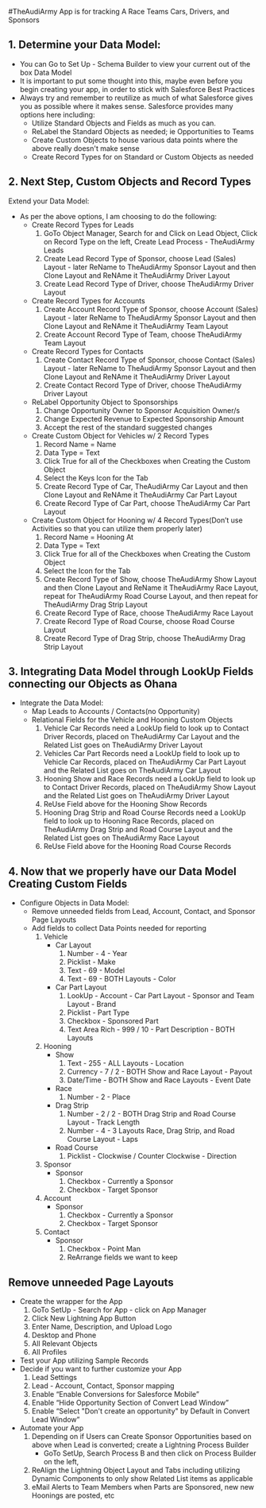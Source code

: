 #TheAudiArmy App is for tracking A Race Teams Cars, Drivers, and Sponsors

## 1. Determine your Data Model:

- You can Go to Set Up - Schema Builder to view your current out of the box Data Model
- It is important to put some thought into this, maybe even before you begin creating your app, in order to stick with Salesforce Best Practices
- Always try and remember to reutilize as much of what Salesforce gives you as possible where it makes sense. Salesforce provides many options here including:
  - Utilize Standard Objects and Fields as much as you can.
  - ReLabel the Standard Objects as needed; ie Opportunities to Teams
  - Create Custom Objects to house various data points where the above really doesn't make sense
  - Create Record Types for on Standard or Custom Objects as needed

## 2. Next Step, Custom Objects and Record Types

Extend your Data Model:

- As per the above options, I am choosing to do the following:
  - Create Record Types for Leads
    1. GoTo Object Manager, Search for and Click on Lead Object, Click on Record Type on the left, Create Lead Process - TheAudiArmy Leads
    2. Create Lead Record Type of Sponsor, choose Lead (Sales) Layout - later ReName to TheAudiArmy Sponsor Layout and then Clone Layout and ReNAme it TheAudiArmy Driver Layout
    3. Create Lead Record Type of Driver, choose TheAudiArmy Driver Layout
  - Create Record Types for Accounts
    1. Create Account Record Type of Sponsor, choose Account (Sales) Layout - later ReName to TheAudiArmy Sponsor Layout and then Clone Layout and ReNAme it TheAudiArmy Team Layout
    2. Create Account Record Type of Team, choose TheAudiArmy Team Layout
  - Create Record Types for Contacts
    1. Create Contact Record Type of Sponsor, choose Contact (Sales) Layout - later ReName to TheAudiArmy Sponsor Layout and then Clone Layout and ReNAme it TheAudiArmy Driver Layout
    2. Create Contact Record Type of Driver, choose TheAudiArmy Driver Layout
  - ReLabel Opportunity Object to Sponsorships
    1. Change Opportunity Owner to Sponsor Acquisition Owner/s
    2. Change Expected Revenue to Expected Sponsorship Amount
    3. Accept the rest of the standard suggested changes
  - Create Custom Object for Vehicles w/ 2 Record Types
    1. Record Name = Name
    2. Data Type = Text
    3. Click True for all of the Checkboxes when Creating the Custom Object
    4. Select the Keys Icon for the Tab
    5. Create Record Type of Car, TheAudiArmy Car Layout and then Clone Layout and ReNAme it TheAudiArmy Car Part Layout
    6. Create Record Type of Car Part, choose TheAudiArmy Car Part Layout
  - Create Custom Object for Hooning w/ 4 Record Types(Don’t use Activities so that you can utilize them properly later)
    1. Record Name = Hooning At
    2. Data Type = Text
    3. Click True for all of the Checkboxes when Creating the Custom Object
    4. Select the Icon for the Tab
    5. Create Record Type of Show, choose TheAudiArmy Show Layout and then Clone Layout and ReName it TheAudiArmy Race Layout, repeat for TheAudiArmy Road Course Layout, and then repeat for TheAudiArmy Drag Strip Layout
    6. Create Record Type of Race, choose TheAudiArmy Race Layout
    7. Create Record Type of Road Course, choose Road Course Layout
    8. Create Record Type of Drag Strip, choose TheAudiArmy Drag Strip Layout

## 3. Integrating Data Model through LookUp Fields connecting our Objects as Ohana

- Integrate the Data Model:
  - Map Leads to Accounts / Contacts(no Opportunity)
  - Relational Fields for the Vehicle and Hooning Custom Objects
    1. Vehicle Car Records need a LookUp field to look up to Contact Driver Records, placed on TheAudiArmy Car Layout and the Related List goes on TheAudiArmy Driver Layout
    2. Vehicles Car Part Records need a LookUp field to look up to Vehicle Car Records, placed on TheAudiArmy Car Part Layout and the Related List goes on TheAudiArmy Car Layout
    3. Hooning Show and Race Records need a LookUp field to look up to Contact Driver Records, placed on TheAudiArmy Show Layout and the Related List goes on TheAudiArmy Driver Layout
    4. ReUse Field above for the Hooning Show Records
    5. Hooning Drag Strip and Road Course Records need a LookUp field to look up to Hooning Race Records, placed on TheAudiArmy Drag Strip and Road Course Layout and the Related List goes on TheAudiArmy Race Layout
    6. ReUse Field above for the Hooning Road Course Records

## 4. Now that we properly have our Data Model Creating Custom Fields

- Configure Objects in Data Model:
  - Remove unneeded fields from Lead, Account, Contact, and Sponsor Page Layouts
  - Add fields to collect Data Points needed for reporting
    1. Vehicle
       - Car Layout
         1. Number - 4 - Year
         2. Picklist - Make
         3. Text - 69 - Model
         4. Text - 69 - BOTH Layouts - Color
       - Car Part Layout
         1. LookUp - Account - Car Part Layout - Sponsor and Team Layout - Brand
         2. Picklist - Part Type
         3. Checkbox - Sponsored Part
         4. Text Area Rich - 999 / 10 - Part Description - BOTH Layouts
    2. Hooning
       - Show
         1. Text - 255 - ALL Layouts - Location
         2. Currency - 7 / 2 - BOTH Show and Race Layout - Payout
         3. Date/Time - BOTH Show and Race Layouts - Event Date
       - Race
         1. Number - 2 - Place
       - Drag Strip
         1. Number - 2 / 2 - BOTH Drag Strip and Road Course Layout - Track Length
         2. Number - 4 - 3 Layouts Race, Drag Strip, and Road Course Layout - Laps
       - Road Course
         1. Picklist - Clockwise / Counter Clockwise - Direction
    3. Sponsor
       - Sponsor
         1. Checkbox - Currently a Sponsor
         2. Checkbox - Target Sponsor
    4. Account
       - Sponsor
         1. Checkbox - Currently a Sponsor
         2. Checkbox - Target Sponsor
    5. Contact
       - Sponsor
         1. Checkbox - Point Man
         2. ReArrange fields we want to keep

## Remove unneeded Page Layouts

- Create the wrapper for the App
  1. GoTo SetUp - Search for App - click on App Manager
  2. Click New Lightning App Button
  3. Enter Name, Description, and Upload Logo
  4. Desktop and Phone
  5. All Relevant Objects
  6. All Profiles
- Test your App utilizing Sample Records
- Decide if you want to further customize your App
  1. Lead Settings
  2. Lead - Account, Contact, Sponsor mapping
  3. Enable “Enable Conversions for Salesforce Mobile”
  4. Enable “Hide Opportunity Section of Convert Lead Window”
  5. Enable “Select "Don't create an opportunity" by Default in Convert Lead Window”
- Automate your App
  1. Depending on if Users can Create Sponsor Opportunities based on above when Lead is converted; create a Lightning Process Builder
     - GoTo SetUp, Search Process B and then click on Process Builder on the left,
  2. ReAlign the Lightning Object Layout and Tabs including utilizing Dynamic Components to only show Related List items as applicable
  3. eMail Alerts to Team Members when Parts are Sponsored, new new Hoonings are posted, etc
